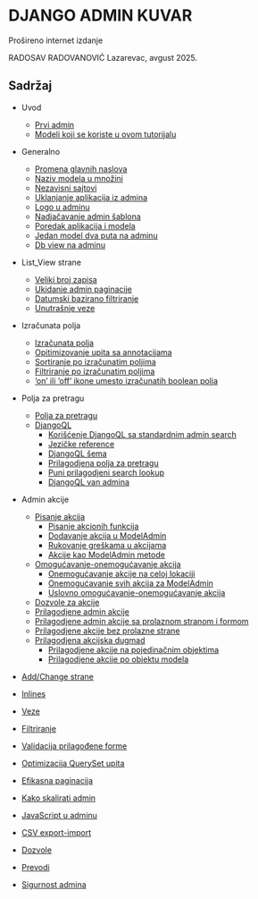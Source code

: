 
# DJANGO ADMIN KUVAR

Prošireno internet izdanje

RADOSAV RADOVANOVIĆ
Lazarevac, avgust 2025.

## Sadržaj

- Uvod
  - [Prvi admin](0101_prvi_admin.md)
  - [Modeli koji se koriste u ovom tutorijalu](0102_modeli.md)
  
- Generalno
  - [Promena glavnih naslova](0201_promena_glavnih_naslova.md)
  - [Naziv modela u množini](0202_Naziv_modela_u_množini.md)
  - [Nezavisni sajtovi](0203_nezavisni_sajtovi.md)
  - [Uklanjanje aplikacija iz admina](0204_uklanjanje_app_iz_admina.md)
  - [Logo u adminu](0205_logo_u_adminu.md)
  - [Nadjačavanje admin šablona](0206_nadjačavanje_admin_šablona.md)
  - [Poredak aplikacija i modela](0207_poredak_aplikacija_i_modela.md)
  - [Jedan model dva puta na adminu](0208_jedan_model_dva_puta_na_adminu.md)
  - [Db view na adminu](0209_Db_view_na_adminu.md)
  
- List_View strane
  - [Veliki broj zapisa](0301_veliki_broj_zapisa.md)
  - [Ukidanje admin paginacije](0302_ukidanje_admin_paginacije.md)
  - [Datumski bazirano filtriranje](0303_datumski_bazirano_filtriranje.md)
  - [Unutrašnje veze](0304_unutrašnja_veze.md)
  
- Izračunata polja
  - [Izračunata polja](0401_izračunata_polja.md)
  - [Opitimizovanje upita sa annotacijama](0402_optimizovanje_upite_sa_annotacijama.md)
  - [Sortiranje po izračunatim poljima](0403_sortiranje_po_izračunatim_poljima.md)
  - [Filtriranje po izračunatim poljima](0404_filtriranje_po_izračunatim_poljima.md)
  - [’on’ ili ’off’ ikone umesto izračunatih boolean polja](0405_on_ili_off_%20ikone_umesto_izračunatih_boolean_polja.md_)
  
- Polja za pretragu
  - [Polja za pretragu](0501_polja_za_pretragu.md)
  - [DjangoQL](0502_djangoql.md)
    - [Korišćenje DjangoQL sa standardnim admin search](0503_korišćenje_sa_standardnim_admin_searchom.md)
    - [Jezičke reference](0504_jezičke_reference.md)
    - [DjangoQL šema](0505_djangql_šema.md)
    - [Prilagodjena polja za pretragu](0506_prilagodjena_polja_za_pretragu.md)
    - [Puni prilagodjeni search lookup](0507_puni_prilagodjeni_search_lookup.md)
    - [DjangoQL van admina](0508_djangoql_van%20admina.md)
  
- Admin akcije
  - [Pisanje akcija](0601_pisanje_akcija.md)
    - [Pisanje akcionih funkcija](0602_pisanje_akcionih_funkcija.md)
    - [Dodavanje akcija u ModelAdmin](0603_dodavanje_akcija_u_ModelAdmin.md)
    - [Rukovanje greškama u akcijama](0604_rukovanje_greškama.md)
    - [Akcije kao ModelAdmin metode](0605_akcije_kao_ModelAdmin_metode.md)
  - [Omogućavanje-onemogućavanje akcija](0606_omogućavanje-onemogućavanje_akcija.md)
    - [Onemogućavanje akcije na celoj lokaciji](0607_onemogućavanje_akcija_na_celoj_lokaciji.md)
    - [Onemogućavanje svih akcija za ModelAdmin](0608_onemogućavanje_svih_akcija%20za_Model_Admin.md)
    - [Uslovno omogućavanje-onemogućavanje akcija](0609_uslovno_omogućavanje-onemogućavanje_akcija.md)
  - [Dozvole za akcije](0610_dozvole%20za%20akcije.md)
  - [Prilagodjene admin akcije](0611_prilagodjene_admin_akcije.md)
  - [Prilagodjene admin akcije sa prolaznom stranom i formom](0612_prolazna_strana_i_forme.md)
  - [Prilagodjene akcije bez prolazne strane](0613_prilagodjene_admin_akcije_bez_prolazne_strane.md)
  - [Prilagodjena akcijska dugmad](0614_prilagodjena_akcijska_dugmad.md)
    - [Prilagodjene akcije na pojedinačnim objektima](0615_prilagodjene_akcije_na_pojedinačnim_objektima.md)
    - [Prilagodjene akcije po objektu modela](0616_prilagodjene_akcije_po_objektu_modela.md)

- [Add/Change strane](0700_add-change_strane.md)
  
- [Inlines](0800_inlines.md)

- [Veze](0900_veze.md)
  
- [Filtriranje](1000_filtriranje.md)
  
- [Validacija prilagođene forme](1100_validacija.md)
  
- [Optimizacija QuerySet upita](120_optimizacija_queryset_upita.md)
  
- [Efikasna paginacija](130_paginacija.md)
  
- [Kako skalirati admin](1400_skaliranje_admina.md)
  
- [JavaScript u adminu](150_javascript_u_adminu.md)
  
- [CSV export-import](1600_csv_export_import.md)
  
- [Dozvole](1700_dozvole.md)
  
- [Prevodi](1800_prevodi.md)

- [Sigurnost admina](1900_sigurnost_admina.md)
